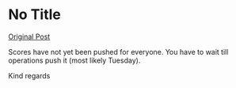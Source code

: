 # No Title

[Original Post](https://discourse.onlinedegree.iitm.ac.in/t/169369/28)

<p>Scores have not yet been pushed for everyone. You have to wait till operations push it (most likely Tuesday).</p>
<p>Kind regards</p>